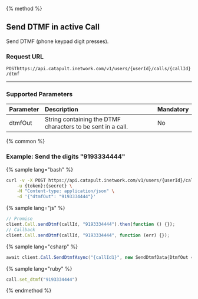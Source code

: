 {% method %}

## Send DTMF in active Call
Send DTMF (phone keypad digit presses).

### Request URL

<code class="post">POST</code>`https://api.catapult.inetwork.com/v1/users/{userId}/calls/{callId}/dtmf`

---

### Supported Parameters

| Parameter | Description                                                 | Mandatory |
|:----------|:------------------------------------------------------------|:----------|
| dtmfOut   | String containing the DTMF characters to be sent in a call. | No        |

{% common %}

### Example: Send the digits "9193334444"

{% sample lang="bash" %}

```bash
curl -v -X POST https://api.catapult.inetwork.com/v1/users/{userId}/calls/{callId}/dtmf \
	-u {token}:{secret} \
	-H "Content-type: application/json" \
	-d '{"dtmfOut": "9193334444"}'
```

{% sample lang="js" %}

```js
// Promise
client.Call.sendDtmf(callId, "9193334444").then(function () {});
// Callback
client.Call.sendDtmf(callId, "9193334444", function (err) {});
```

{% sample lang="csharp" %}

```csharp
await client.Call.SendDtmfAsync("{callId1}", new SendDtmfData{DtmfOut = "9193334444"});
```

{% sample lang="ruby" %}

```ruby
call.set_dtmf("9193334444")
```
{% endmethod %}
